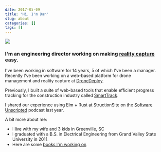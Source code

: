 ```yaml
---
date: 2017-05-09
title: "Hi, I'm Dan"
slug: about
categories: []
tags: []
---
```


<img class="portrait" src="/my-face-new.jpg"/>

### I'm an engineering director working on making [reality capture](https://www.dronedeploy.com/) easy.

I've been working in software for 14 years, 5 of which I've been a manager. Recently I've been working on a web-based platform for drone management and reality capture at [DroneDeploy](https://www.dronedeploy.com/).

Previously, I built a suite of web-based tools that enable efficient progress tracking for the construction industry called [SmartTrack](https://structionsite.com/products/smarttrack/).

 I shared our experience using Elm + Rust at StructionSite on the [Software Unscripted](https://open.spotify.com/episode/6cnAHvdCXedoHxG4w9pWOV) podcast last year.

A bit more about me:

- I live with my wife and 3 kids in Greenville, SC
- I graduated with a B.S. in Electrical Engineering from Grand Valley State University in 2011.
- Here are some [books I'm working on](/blog/book).
